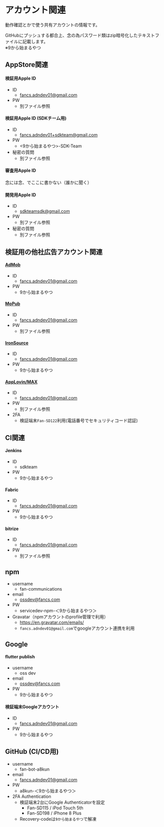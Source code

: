 # アカウント関連

動作確認とかで使う共有アカウントの情報です。

GitHubにプッシュする都合上、念の為パスワード類はzip暗号化したテキストファイルに記載します。  
※9から始まるやつ

## AppStore関連

#### 検証用Apple ID

* ID
  * fancs.adndev01@gmail.com
* PW
  * 別ファイル参照

#### 検証用Apple ID (SDKチーム用)

* ID
  * fancs.adndev01+sdkteam@gmail.com
* PW
  * <9から始まるやつ>-SDK-Team
* 秘密の質問
  * 別ファイル参照

#### 審査用Apple ID

念には念、でここに書かない（誰かに聞く）

#### 開発用Apple ID

* ID
  * sdkteamsdk@gmail.com
* PW
  * 別ファイル参照
* 秘密の質問
  * 別ファイル参照

## 検証用の他社広告アカウント関連

#### [AdMob](https://admob.google.com/home/)

* ID
  * fancs.adndev01@gmail.com
* PW
  * 9から始まるやつ

#### [MoPub](https://app.mopub.com/dashboard)

* ID
  * fancs.adndev01@gmail.com
* PW
  * 別ファイル参照

#### [IronSource](https://platform.ironsrc.com/partners/dashboard)

* ID
  * fancs.adndev01@gmail.com
* PW
  * 9から始まるやつ

#### [AppLovin/MAX](https://dash.applovin.com/o/mediation/ad_units/579536)

* ID
  * fancs.adndev01@gmail.com
* PW
  * 別ファイル参照
* 2FA
  * 検証端末`Fan-SD122`利用(電話番号でセキュリティコード認証)

## CI関連

#### Jenkins

* ID
  * sdkteam
* PW
  * 9から始まるやつ

#### Fabric

* ID
  * fancs.adndev01@gmail.com
* PW
  * 9から始まるやつ

#### bitrize

* ID
  * fancs.adndev01@gmail.com
* PW
  * 別ファイル参照

## npm

* username
  * fan-communications
* email
  * ossdev@fancs.com
* PW
  * servicedev-npm-＜9から始まるやつ＞
* Gravatar（npmアカウントのprofile管理で利用）
  * https://en.gravatar.com/emails/
  * `fancs.adndev01@gmail.com`でgoogleアカウント連携を利用

## Google

#### flutter publish
* username
  * oss dev
* email
  * ossdev@fancs.com
* PW
  * 9から始まるやつ

#### 検証端末Googleアカウント
* ID
  * fancs.adndev01@gmail.com
* PW
  * 9から始まるやつ

## GitHub (CI/CD用)
* username
  * fan-bot-a8kun
* email
  * fancs.adndev01@gmail.com
* PW
  * a8kun-＜9から始まるやつ＞
* 2FA Authentication
  * 検証端末2台にGoogle Authenticatorを設定
    * Fan-SD115 / iPod Touch 5th
    * Fan-SD198 / iPhone 8 Plus
  * Recovery-codeは`9から始まるやつ`で解凍
